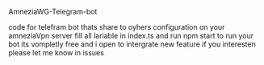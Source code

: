 AmneziaWG-Telegram-bot


code for telefram bot thats share to oyhers configuration on your amneziaVpn server fill all lariable in index.ts and run npm start to run your bot its vompletly free and i open to intergrate new feature if you interesten please let me know in issues
